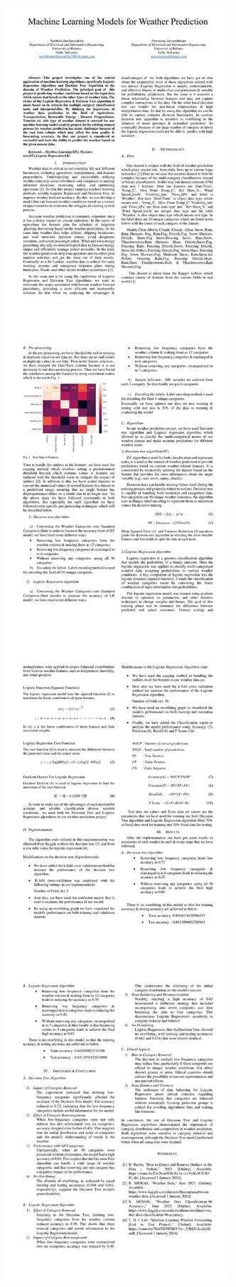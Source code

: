 ![Page 1](EE5253_2023_Paper_Group07_01.jpg)
![Page 1](EE5253_2023_Paper_Group07_02.jpg)
![Page 1](EE5253_2023_Paper_Group07_03.jpg)
![Page 1](EE5253_2023_Paper_Group07_04.jpg)
